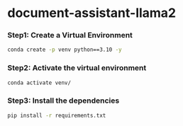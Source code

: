 # document-assistant-llama2


### Step1: Create a Virtual Environment
```bash
conda create -p venv python==3.10 -y
```

### Step2: Activate the virtual environment
```bash
conda activate venv/
```

### Step3: Install the dependencies

```bash
pip install -r requirements.txt
```
